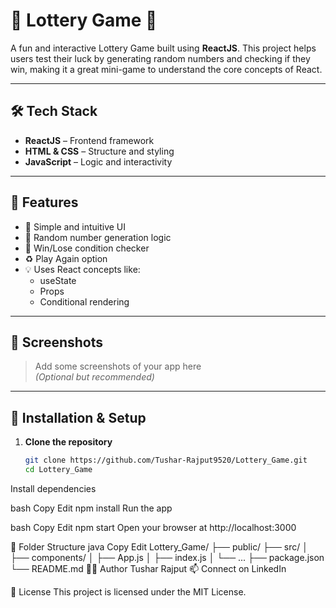 # 🎲 Lottery Game 🎲

A fun and interactive Lottery Game built using **ReactJS**. This project helps users test their luck by generating random numbers and checking if they win, making it a great mini-game to understand the core concepts of React.

---

## 🛠️ Tech Stack

- **ReactJS** – Frontend framework
- **HTML & CSS** – Structure and styling
- **JavaScript** – Logic and interactivity

---

## 🚀 Features

- 🎰 Simple and intuitive UI
- 🔢 Random number generation logic
- 🎉 Win/Lose condition checker
- ♻️ Play Again option
- 💡 Uses React concepts like:
  - useState
  - Props
  - Conditional rendering

---

## 📸 Screenshots

> Add some screenshots of your app here  
> *(Optional but recommended)*

---

## 🔧 Installation & Setup

1. **Clone the repository**
   ```bash
   git clone https://github.com/Tushar-Rajput9520/Lottery_Game.git
   cd Lottery_Game
Install dependencies

bash
Copy
Edit
npm install
Run the app

bash
Copy
Edit
npm start
Open your browser at http://localhost:3000

📁 Folder Structure
java
Copy
Edit
Lottery_Game/
├── public/
├── src/
│   ├── components/
│   ├── App.js
│   ├── index.js
│   └── ...
├── package.json
└── README.md
🙋‍♂️ Author
Tushar Rajput
📫 Connect on LinkedIn

📃 License
This project is licensed under the MIT License.

